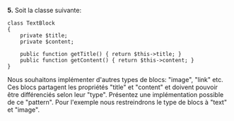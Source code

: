 **5.** Soit la classe suivante:

    class TextBlock
    {
        private $title;
        private $content;
        
        public function getTitle() { return $this->title; }
        public function getContent() { return $this->content; }
    }

Nous souhaitons implémenter d'autres types de blocs: "image", "link" etc.
Ces blocs partagent les propriétés "title" et "content" et doivent pouvoir être différenciés selon leur "type".
Présentez une implémentation possible de ce "pattern". Pour l'exemple nous restreindrons le type de blocs à "text" et "image".
